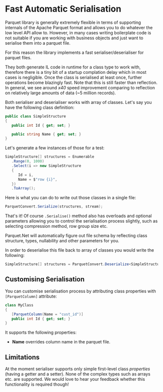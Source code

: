 # Fast Automatic Serialisation

Parquet library is generally extremely flexible in terms of supporting internals of the Apache Parquet format and allows you to do whatever the low level API allow to. However, in many cases writing boilerplate code is not suitable if you are working with business objects and just want to serialise them into a parquet file. 

For this reason the library implements a fast serialiser/deserialiser for parquet files.

They both generate IL code in runtime for a class type to work with, therefore there is a tiny bit of a startup complation delay which in most cases is negligible. Once the class is serialised at least once, further operations become blazingly fast. Note that this is still faster than reflection. In general, we see around *x40* speed improvement comparing to reflection on relatively large amounts of data (~5 million records).

Both serialiser and deserialiser works with array of classes. Let's say you have the following class definition:

```csharp
public class SimpleStructure
{
   public int Id { get; set; }

   public string Name { get; set; }
}
```

Let's generate a few instances of those for a test:

```csharp
SimpleStructure[] structures = Enumerable
   .Range(0, 1000)
   .Select(i => new SimpleStructure
   {
      Id = i,
      Name = $"row {i}",
   })
   .ToArray();
```

Here is what you can do to write out those classes in a single file:

```csharp
ParquetConvert.Serialize(structures, stream);
```

That's it! Of course `.Serialise()` method also has overloads and optional parameters allowing you to control the serialisation process slightly, such as selecting compression method, row group size etc.

Parquet.Net will automatically figure out file schema by reflecting class structure, types, nullability and other parameters for you.

In order to deserialise this file back to array of classes you would write the following:

```csharp
SimpleStructure[] structures = ParquetConvert.Deserialize<SimpleStructure>(stream);
```

## Customising Serialisation

You can customise serialisation process by attributing class properties with `[ParquetColumn]` attribute:

```csharp
class MyClass
{
   [ParquetColumn(Name = "cust_id")]
   public int Id { get; set; }
}
```

It supports the following properties:
- **Name** overrides column name in the parquet file.

## Limitations

At the moment serialiser supports only simple first-level class *properties* (having a getter and a setter). None of the complex types such as arrays etc. are supported. We would love to hear your feedback whether this functionality is required though!
